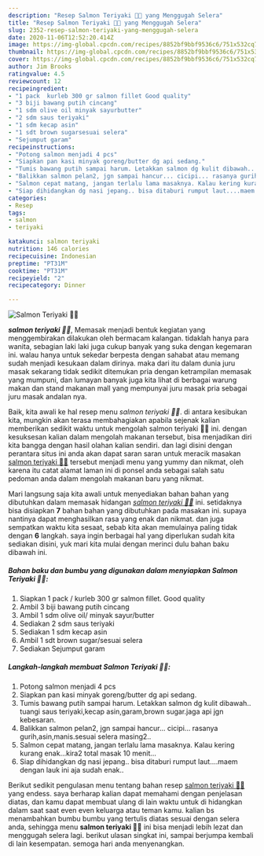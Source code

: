 ```yaml
---
description: "Resep Salmon Teriyaki 🍱🍚 yang Menggugah Selera"
title: "Resep Salmon Teriyaki 🍱🍚 yang Menggugah Selera"
slug: 2352-resep-salmon-teriyaki-yang-menggugah-selera
date: 2020-11-06T12:52:20.414Z
image: https://img-global.cpcdn.com/recipes/8852bf9bbf9536c6/751x532cq70/salmon-teriyaki-🍱🍚-foto-resep-utama.jpg
thumbnail: https://img-global.cpcdn.com/recipes/8852bf9bbf9536c6/751x532cq70/salmon-teriyaki-🍱🍚-foto-resep-utama.jpg
cover: https://img-global.cpcdn.com/recipes/8852bf9bbf9536c6/751x532cq70/salmon-teriyaki-🍱🍚-foto-resep-utama.jpg
author: Jim Brooks
ratingvalue: 4.5
reviewcount: 12
recipeingredient:
- "1 pack  kurleb 300 gr salmon fillet Good quality"
- "3 biji bawang putih cincang"
- "1 sdm olive oil minyak sayurbutter"
- "2 sdm saus teriyaki"
- "1 sdm kecap asin"
- "1 sdt brown sugarsesuai selera"
- "Sejumput garam"
recipeinstructions:
- "Potong salmon menjadi 4 pcs"
- "Siapkan pan kasi minyak goreng/butter dg api sedang."
- "Tumis bawang putih sampai harum. Letakkan salmon dg kulit dibawah.. tuangi saus teriyaki,kecap asin,garam,brown sugar.jaga api jgn kebesaran."
- "Balikkan salmon pelan2, jgn sampai hancur... cicipi... rasanya gurih,asin,manis.sesuai selera masing2.."
- "Salmon cepat matang, jangan terlalu lama masaknya. Kalau kering kurang enak...kira2 total masak 10 menit..."
- "Siap dihidangkan dg nasi jepang.. bisa ditaburi rumput laut....maem dengan lauk ini aja sudah enak.."
categories:
- Resep
tags:
- salmon
- teriyaki

katakunci: salmon teriyaki 
nutrition: 146 calories
recipecuisine: Indonesian
preptime: "PT31M"
cooktime: "PT31M"
recipeyield: "2"
recipecategory: Dinner

---
```



![Salmon Teriyaki 🍱🍚](https://img-global.cpcdn.com/recipes/8852bf9bbf9536c6/751x532cq70/salmon-teriyaki-🍱🍚-foto-resep-utama.jpg)

<b><i>salmon teriyaki 🍱🍚</i></b>, Memasak menjadi bentuk kegiatan yang menggembirakan dilakukan oleh bermacam kalangan. tidaklah hanya para wanita, sebagian laki laki juga cukup banyak yang suka dengan kegemaran ini. walau hanya untuk sekedar berpesta dengan sahabat atau memang sudah menjadi kesukaan dalam dirinya. maka dari itu dalam dunia juru masak sekarang tidak sedikit ditemukan pria dengan ketrampilan memasak yang mumpuni, dan lumayan banyak juga kita lihat di berbagai warung makan dan stand makanan mall yang mempunyai juru masak pria sebagai juru masak andalan nya.



Baik, kita awali ke hal resep menu <i>salmon teriyaki 🍱🍚</i>. di antara kesibukan kita, mungkin akan terasa membahagiakan apabila sejenak kalian memberikan sedikit waktu untuk mengolah salmon teriyaki 🍱🍚 ini. dengan kesuksesan kalian dalam mengolah makanan tersebut, bisa menjadikan diri kita bangga dengan hasil olahan kalian sendiri. dan lagi disini dengan perantara situs ini anda akan dapat saran saran untuk meracik masakan <u>salmon teriyaki 🍱🍚</u> tersebut menjadi menu yang yummy dan nikmat, oleh karena itu catat alamat laman ini di ponsel anda sebagai salah satu pedoman anda dalam mengolah makanan baru yang nikmat.


Mari langsung saja kita awali untuk menyediakan bahan bahan yang dibutuhkan dalam memasak hidangan <u><i>salmon teriyaki 🍱🍚</i></u> ini. setidaknya bisa disiapkan <b>7</b> bahan bahan yang dibutuhkan pada masakan ini. supaya nantinya dapat menghasilkan rasa yang enak dan nikmat. dan juga sempatkan waktu kita sesaat, sebab kita akan memulainya paling tidak dengan <b>6</b> langkah. saya ingin berbagai hal yang diperlukan sudah kita sediakan disini, yuk mari kita mulai dengan merinci dulu bahan baku dibawah ini.

<!--inarticleads1-->

##### Bahan baku dan bumbu yang digunakan dalam menyiapkan Salmon Teriyaki 🍱🍚:

1. Siapkan 1 pack / kurleb 300 gr salmon fillet. Good quality
1. Ambil 3 biji bawang putih cincang
1. Ambil 1 sdm olive oil/ minyak sayur/butter
1. Sediakan 2 sdm saus teriyaki
1. Sediakan 1 sdm kecap asin
1. Ambil 1 sdt brown sugar/sesuai selera
1. Sediakan Sejumput garam




<!--inarticleads2-->

##### Langkah-langkah membuat Salmon Teriyaki 🍱🍚:

1. Potong salmon menjadi 4 pcs
1. Siapkan pan kasi minyak goreng/butter dg api sedang.
1. Tumis bawang putih sampai harum. Letakkan salmon dg kulit dibawah.. tuangi saus teriyaki,kecap asin,garam,brown sugar.jaga api jgn kebesaran.
1. Balikkan salmon pelan2, jgn sampai hancur... cicipi... rasanya gurih,asin,manis.sesuai selera masing2..
1. Salmon cepat matang, jangan terlalu lama masaknya. Kalau kering kurang enak...kira2 total masak 10 menit...
1. Siap dihidangkan dg nasi jepang.. bisa ditaburi rumput laut....maem dengan lauk ini aja sudah enak..




Berikut sedikit pengulasan menu tentang bahan resep <u>salmon teriyaki 🍱🍚</u> yang endess. saya berharap kalian dapat memahami dengan penjelasan diatas, dan kamu dapat membuat ulang di lain waktu untuk di hidangkan dalam saat saat even even keluarga atau teman kamu. kalian bs menambahkan bumbu bumbu yang tertulis diatas sesuai dengan selera anda, sehingga menu <b>salmon teriyaki 🍱🍚</b> ini bisa menjadi lebih lezat dan menggugah selera lagi. berikut ulasan singkat ini, sampai berjumpa kembali di lain kesempatan. semoga hari anda menyenangkan.
